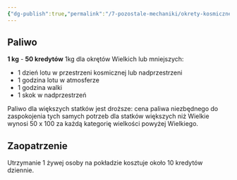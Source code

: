 ```yaml
---
{"dg-publish":true,"permalink":"/7-pozostale-mechaniki/okrety-kosmiczne/utrzymanie-statku/","dgPassFrontmatter":true}
---
```


## Paliwo
**1 kg** - **50 kredytów**
1kg dla okrętów Wielkich lub mniejszych:
- 1 dzień lotu w przestrzeni kosmicznej lub nadprzestrzeni
- 1 godzina lotu w atmosferze
- 1 godzina walki
- 1 skok w nadprzestrzeń

Paliwo dla większych statków jest droższe: cena paliwa niezbędnego do zaspokojenia tych samych potrzeb dla statków większych niż Wielkie wynosi 50 x 100 za każdą kategorię wielkości powyżej Wielkiego.

## Zaopatrzenie
Utrzymanie 1 żywej osoby na pokładzie kosztuje około 10 kredytów dziennie.